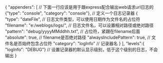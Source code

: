 { 
    "appenders": [ 
    // 下面一行应该是用于跟express配合输出web请求url日志的
    {"type": "console", "category": "console"}, 
    // 定义一个日志记录器
    {      
      "type": "dateFile",                 // 日志文件类型，可以使用日期作为文件名的占位符
      "filename": "e:/weblogs/logs/",     // 日志文件名，可以设置相对路径或绝对路径
      "pattern": "debug/yyyyMMddhh.txt",  // 占位符，紧跟在filename后面
      "absolute": true,                   // filename是否绝对路径
      "alwaysIncludePattern": true,       // 文件名是否始终包含占位符
      "category": "logInfo"               // 记录器名
    } ],
    "levels":{ "logInfo": "DEBUG"}        // 设置记录器的默认显示级别，低于这个级别的日志，不会输出
  }

